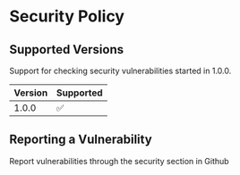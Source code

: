 # Security Policy

## Supported Versions

Support for checking security vulnerabilities started in 1.0.0.

| Version | Supported          |
| ------- | ------------------ |
| 1.0.0   | :white_check_mark: |


## Reporting a Vulnerability

Report vulnerabilities through the security section in Github
